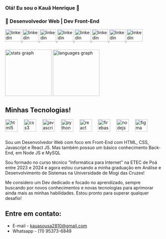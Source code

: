 ### Olá! Eu sou o Kauã Henrique 👋
### 🚀 Desenvolvedor Web | Dev Front-End

<div align="left">
  <a href="https://www.linkedin.com/in/kau%C3%A3-henrique-78259a259/" target="_blank">
    <img src="https://img.shields.io/badge/Gmail-D14836?style=for-the-badge&logo=gmail&logoColor=white" width="52" height="40" alt="linkedin logo"  />
  </a>
  <a href="https://www.linkedin.com/in/kau%C3%A3-henrique-78259a259/" target="_blank">
    <img src="https://img.shields.io/badge/Microsoft_Outlook-0078D4?style=for-the-badge&logo=microsoft-outlook&logoColor=white" width="52" height="40" alt="linkedin logo"  />
  </a>
  <a href="https://www.linkedin.com/in/kau%C3%A3-henrique-78259a259/" target="_blank">
    <img src="https://img.shields.io/badge/Telegram-2CA5E0?style=for-the-badge&logo=telegram&logoColor=white" width="52" height="40" alt="linkedin logo"  />
  </a>
  <a href="https://www.linkedin.com/in/kau%C3%A3-henrique-78259a259/" target="_blank">
    <img src="https://img.shields.io/badge/WhatsApp-25D366?style=for-the-badge&logo=whatsapp&logoColor=white" width="52" height="40" alt="linkedin logo"  />
  </a>
  <a href="https://www.linkedin.com/in/kau%C3%A3-henrique-78259a259/" target="_blank">
    <img src="https://img.shields.io/badge/Discord-7289DA?style=for-the-badge&logo=discord&logoColor=white" width="52" height="40" alt="linkedin logo"  />
  </a>
  <a href="https://www.linkedin.com/in/kau%C3%A3-henrique-78259a259/" target="_blank">
    <img src="https://img.shields.io/badge/Instagram-E4405F?style=for-the-badge&logo=instagram&logoColor=white" width="52" height="40" alt="linkedin logo"  />
  </a>
  <a href="https://www.linkedin.com/in/kau%C3%A3-henrique-78259a259/" target="_blank">
    <img src="https://img.shields.io/badge/LinkedIn-0077B5?style=for-the-badge&logo=linkedin&logoColor=white" width="52" height="40" alt="linkedin logo"  />
  </a>
  <a href="https://www.linkedin.com/in/kau%C3%A3-henrique-78259a259/" target="_blank">
    <img src="https://img.shields.io/badge/linktree-39E09B?style=for-the-badge&logo=linktree&logoColor=white" width="52" height="40" alt="linkedin logo"  />
  </a>
</div>

###

###

<div align="left">
  <img src="https://github-readme-stats.vercel.app/api?username=devkauahsg&hide_title=false&hide_rank=false&show_icons=true&include_all_commits=true&count_private=true&disable_animations=false&theme=dracula&locale=en&hide_border=true&order=1" height="150" alt="stats graph"  />
  <img src="https://github-readme-stats.vercel.app/api/top-langs?username=devkauahsg&locale=en&hide_title=false&layout=compact&card_width=320&langs_count=4&theme=dracula&hide_border=true&order=2" height="150" alt="languages graph"  />
</div>

###
## Minhas Tecnologias!

<div style="display: inline_block">
<div align="left">
  <img src="https://cdn.jsdelivr.net/gh/devicons/devicon/icons/html5/html5-original.svg" height="40" alt="html5 logo"  />
  <img width="12" />
  <img src="https://cdn.jsdelivr.net/gh/devicons/devicon/icons/css3/css3-original.svg" height="40" alt="css3 logo"  />
  <img width="12" />
  <img src="https://cdn.jsdelivr.net/gh/devicons/devicon/icons/javascript/javascript-plain.svg" height="40" alt="javascript logo"  />
  <img width="12" />
  <img src="https://cdn.jsdelivr.net/gh/devicons/devicon/icons/python/python-plain.svg" height="40" alt="python logo"  />
  <img width="12" />
  <img src="https://cdn.jsdelivr.net/gh/devicons/devicon/icons/react/react-original.svg" height="40" alt="react logo"  />
  <img width="12" />
  <img src="https://cdn.jsdelivr.net/gh/devicons/devicon/icons/firebase/firebase-plain.svg" height="40" alt="firebase logo"  />
  <img width="12" />
  <img src="https://cdn.jsdelivr.net/gh/devicons/devicon/icons/nodejs/nodejs-original.svg" height="40" alt="nodejs logo"  />
  <img width="12" />
  <img src="https://cdn.jsdelivr.net/gh/devicons/devicon/icons/figma/figma-original.svg" height="40" alt="figma logo"  />
</div>

###
Sou um Desenvolvedor Web com foco em Front-End com HTML, CSS, Javascript e React JS. Mas também possuo um básico conhecimento Back-End, em Node JS e MySQL

Sou formado no curso técnico "Informática para Internet" na ETEC de Poá entre 2023 e 2024 e agora estou cursando a minha graduação em Análise e Desenvolvimento de Sistemas na Universidade de Mogi das Cruzes!

Me considero um Dev dedicado e focado no aprendizado, sempre buscando por novos conhecimentos e novas tecnologias para aprimorar ainda mais as minhas habilidades. Estou pronto para superar qualquer desafio!
<br>

## Entre em contato:
- E-mail - kauasousa2810@gmail.com<br>
- Whatsapp - (11) 95373-6849
